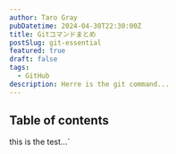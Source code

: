 ```yaml
---
author: Taro Gray
pubDatetime: 2024-04-30T22:30:00Z
title: Gitコマンドまとめ
postSlug: git-essential
featured: true
draft: false
tags:
  - GitHub
description: Herre is the git command...
---
```


## Table of contents

this is the test...`
